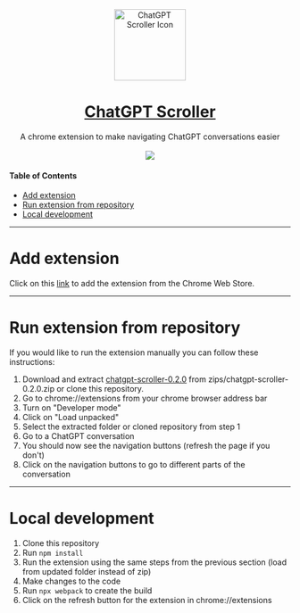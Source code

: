 <div align="center">
  <a href="https://chromewebstore.google.com/detail/chatgpt-scroller/pelmadpbepelidfneidllbkmepmdpckd">
      <img src="https://github.com/user-attachments/assets/ab2135ef-f5f4-4408-946a-3423a3dd5b5a" width="128" height="128" alt="ChatGPT Scroller Icon" />
  </a>
  <h1>
    <a href="https://chromewebstore.google.com/detail/chatgpt-scroller/pelmadpbepelidfneidllbkmepmdpckd">
      ChatGPT Scroller
    </a>
  </h1>
  <div>A chrome extension to make navigating ChatGPT conversations easier</div>
  <br />
  
  <img src="https://github.com/user-attachments/assets/947509b5-e2b2-4eb3-a7d9-4555e3903fa6" />
</div>

#### Table of Contents

* [Add extension](#add-extension)
* [Run extension from repository](#run-extension-from-repository)
* [Local development](#local-development)

----

# Add extension

Click on this [link](https://chromewebstore.google.com/detail/chatgpt-scroller/pelmadpbepelidfneidllbkmepmdpckd) to add the extension from the Chrome Web Store.

----

# Run extension from repository

If you would like to run the extension manually you can follow these instructions:

1. Download and extract [chatgpt-scroller-0.2.0](https://github.com/samimsu/chatgpt-scroller/blob/master/zips/chatgpt-scroller-0.2.0.zip) from zips/chatgpt-scroller-0.2.0.zip or clone this repository.
2. Go to chrome://extensions from your chrome browser address bar
3. Turn on "Developer mode"
4. Click on "Load unpacked"
5. Select the extracted folder or cloned repository from step 1
6. Go to a ChatGPT conversation
7. You should now see the navigation buttons (refresh the page if you don't)
8. Click on the navigation buttons to go to different parts of the conversation

----

# Local development

1. Clone this repository
2. Run `npm install`
3. Run the extension using the same steps from the previous section (load from updated folder instead of zip)
4. Make changes to the code
5. Run `npx webpack` to create the build
6. Click on the refresh button for the extension in chrome://extensions
